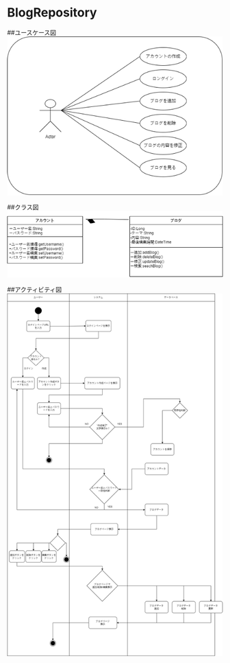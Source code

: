 # BlogRepository

##ユースケース図
![ユースケース図](drawio/1.drawio.png)


##クラス図
![ユースケース図](drawio/2.drawio.png)


##アクティビティ図
![ユースケース図](drawio/3.drawio.png)